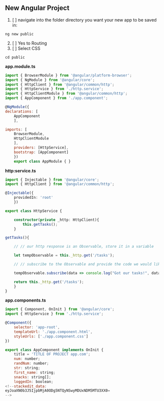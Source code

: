 ##  New Angular Project 

 1. [ ] navigate into the folder directory you want your new app to be saved in:
``` terminal 
ng new public
```

 2. [ ] Yes to Routing
 3. [ ] Select CSS
```terminal
cd public
```
**app.module.ts**
```javascript
import { BrowserModule } from '@angular/platform-browser';
import { NgModule } from '@angular/core';
import { HttpClient } from '@angular/common/http';
import { HttpService } from './http.service';
import { HttpClientModule } from '@angular/common/http';
import { AppComponent } from './app.component';

@NgModule({
declarations: [
	AppComponent
	],

imports: [
	BrowserModule,
	HttpClientModule
	],
	providers: [HttpService],
	bootstrap: [AppComponent]
	})
	export class AppModule { }
```
**http:service.ts**
```typescript
import { Injectable } from '@angular/core';
import { HttpClient } from '@angular/common/http';

@Injectable({
	providedIn: 'root'
	})

export class HttpService {

	constructor(private _http: HttpClient){
		this.getTasks();
	}

getTasks(){

	// // our http response is an Observable, store it in a variable

	let tempObservable = this._http.get('/tasks');

	// // subscribe to the Observable and provide the code we would like to do with our data from the response

	tempObservable.subscribe(data => console.log("Got our tasks!", data));

	return this._http.get('/tasks');
	}
}
```
**app.components.ts**
```javascript
import { Component, OnInit } from '@angular/core';
import { HttpService } from './http.service';

@Component({
	selector: 'app-root',
	templateUrl: './app.component.html',
	styleUrls: ['./app.component.css']
})

export class AppComponent implements OnInit {
	title = 'TITLE OF PROJECT app.com';
	num: number;
	randNum: number;
	str: string;
	first_name: string;
	snacks: string[];
	loggedIn: boolean;
<!--stackedit_data:
eyJoaXN0b3J5IjpbMjA0ODg5NTQyNSwyMDUxNDM5MTU3XX0=
-->